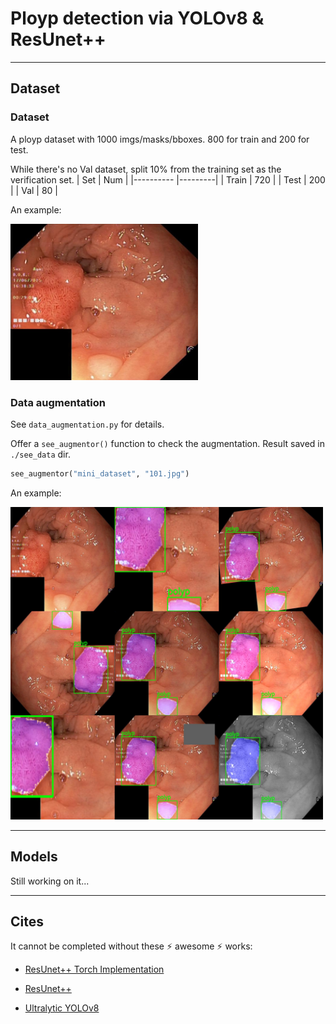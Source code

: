 # Ployp detection via YOLOv8 & ResUnet++
---
## Dataset

### Dataset
A ployp dataset with 1000 imgs/masks/bboxes. 800 for train and 200 for test.

While there's no Val dataset, split 10% from the training set as the verification set.
| Set       | Num     |
|---------- |---------|
|   Train   |   720   |
|   Test    |   200   |
|   Val     |   80    |

An example:

<img src="./see_data/see_raw_101.jpg" width="300" height="250">


### Data augmentation

See `data_augmentation.py` for details.

Offer a `see_augmentor()` function to check the augmentation. Result saved in `./see_data` dir.
```python
see_augmentor("mini_dataset", "101.jpg")
```
An example:

<img src="./see_data/see_augmentor_101.jpg" width="500" height="500">

---
## Models

Still working on it...

---
## Cites
It cannot be completed without these :zap: awesome :zap: works:

- [ResUnet++ Torch Implementation](https://github.com/rishikksh20/ResUnet)

- [ResUnet++](https://github.com/DebeshJha/ResUNetPlusPlus-with-CRF-and-TTA?tab=readme-ov-file)

- [Ultralytic YOLOv8](https://www.ultralytics.com/)
